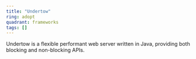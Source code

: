 ```yaml
---
title: "Undertow"
ring: adopt
quadrant: frameworks
tags: []
---
```


Undertow is a flexible performant web server written in Java, providing both blocking and non-blocking APIs. 
